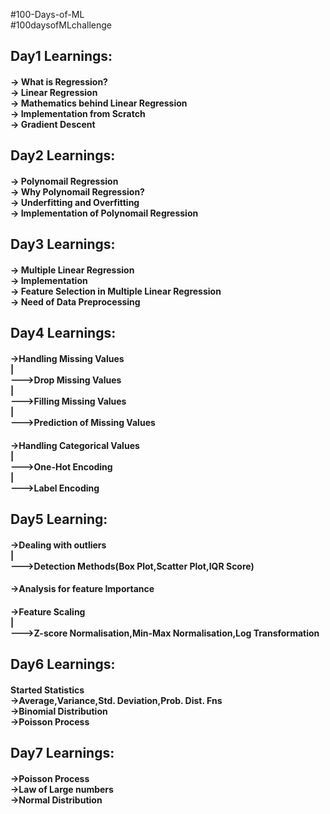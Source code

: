 #100-Days-of-ML<br>
#100daysofMLchallenge
<h2> Day1 Learnings:
<h4>-> What is Regression?<br>
-> Linear Regression<br>
-> Mathematics behind Linear Regression<br>
-> Implementation from Scratch<br>
-> Gradient Descent<br>
<h2> Day2 Learnings:
 <h4>-> Polynomail Regression<br>
 -> Why Polynomail Regression?<br>
 -> Underfitting and Overfitting <br>
 -> Implementation of Polynomail Regression
<h2>Day3 Learnings:
 <h4>-> Multiple Linear Regression<br>
 -> Implementation<br>
 -> Feature Selection in Multiple Linear Regression<br>
 -> Need of Data Preprocessing<br>
<h2>Day4 Learnings:
 <h4>->Handling Missing Values<br>
       |<br>
        --->Drop Missing Values<br>
       |<br>
        --->Filling Missing Values<br>
       |<br>
        --->Prediction of Missing Values<br>
 <h4>->Handling Categorical Values<br>
        |<br>
         --->One-Hot Encoding<br>
        |<br>
         --->Label Encoding<br>
 <h2>Day5 Learning:
  <h4>->Dealing with outliers<br>
       |<br>
        --->Detection Methods(Box Plot,Scatter Plot,IQR Score)
  <h4>->Analysis for feature Importance
  <h4>->Feature Scaling<br>
       |<br>
        --->Z-score Normalisation,Min-Max Normalisation,Log Transformation<br>
 <h2>Day6 Learnings:
  <h4>Started Statistics <br>
  ->Average,Variance,Std. Deviation,Prob. Dist. Fns<br>
  ->Binomial Distribution<br>
  ->Poisson Process<br>
 <h2>Day7 Learnings:
  <h4>->Poisson Process<br>
    ->Law of Large numbers<br>
    ->Normal Distribution<br>
